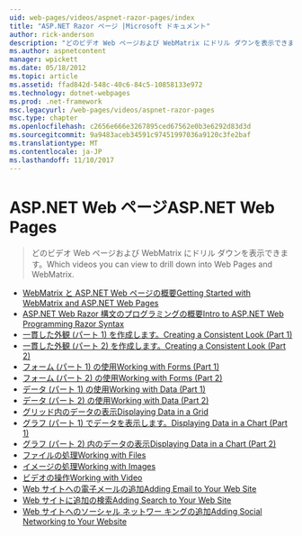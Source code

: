 ```yaml
---
uid: web-pages/videos/aspnet-razor-pages/index
title: "ASP.NET Razor ページ |Microsoft ドキュメント"
author: rick-anderson
description: "どのビデオ Web ページおよび WebMatrix にドリル ダウンを表示できます。"
ms.author: aspnetcontent
manager: wpickett
ms.date: 05/18/2012
ms.topic: article
ms.assetid: ffad842d-548c-40c6-84c5-10858133e972
ms.technology: dotnet-webpages
ms.prod: .net-framework
msc.legacyurl: /web-pages/videos/aspnet-razor-pages
msc.type: chapter
ms.openlocfilehash: c2656e666e3267895ced67562e0b3e6292d83d3d
ms.sourcegitcommit: 9a9483aceb34591c97451997036a9120c3fe2baf
ms.translationtype: MT
ms.contentlocale: ja-JP
ms.lasthandoff: 11/10/2017
---
```

<a name="aspnet-web-pages"></a><span data-ttu-id="57727-103">ASP.NET Web ページ</span><span class="sxs-lookup"><span data-stu-id="57727-103">ASP.NET Web Pages</span></span>
=================
> <span data-ttu-id="57727-104">どのビデオ Web ページおよび WebMatrix にドリル ダウンを表示できます。</span><span class="sxs-lookup"><span data-stu-id="57727-104">Which videos you can view to drill down into Web Pages and WebMatrix.</span></span>


- [<span data-ttu-id="57727-105">WebMatrix と ASP.NET Web ページの概要</span><span class="sxs-lookup"><span data-stu-id="57727-105">Getting Started with WebMatrix and ASP.NET Web Pages</span></span>](getting-started-with-webmatrix-and-aspnet-web-pages.md)
- [<span data-ttu-id="57727-106">ASP.NET Web Razor 構文のプログラミングの概要</span><span class="sxs-lookup"><span data-stu-id="57727-106">Intro to ASP.NET Web Programming Razor Syntax</span></span>](introduction-to-aspnet-web-programming-using-the-razor-syntax.md)
- [<span data-ttu-id="57727-107">一貫した外観 (パート 1) を作成します。</span><span class="sxs-lookup"><span data-stu-id="57727-107">Creating a Consistent Look (Part 1)</span></span>](creating-a-consistent-look-part-1.md)
- [<span data-ttu-id="57727-108">一貫した外観 (パート 2) を作成します。</span><span class="sxs-lookup"><span data-stu-id="57727-108">Creating a Consistent Look (Part 2)</span></span>](creating-a-consistent-look-part-2.md)
- [<span data-ttu-id="57727-109">フォーム (パート 1) の使用</span><span class="sxs-lookup"><span data-stu-id="57727-109">Working with Forms (Part 1)</span></span>](working-with-forms-part-1.md)
- [<span data-ttu-id="57727-110">フォーム (パート 2) の使用</span><span class="sxs-lookup"><span data-stu-id="57727-110">Working with Forms (Part 2)</span></span>](working-with-forms-part-2.md)
- [<span data-ttu-id="57727-111">データ (パート 1) の使用</span><span class="sxs-lookup"><span data-stu-id="57727-111">Working with Data (Part 1)</span></span>](working-with-data-part-1.md)
- [<span data-ttu-id="57727-112">データ (パート 2) の使用</span><span class="sxs-lookup"><span data-stu-id="57727-112">Working with Data (Part 2)</span></span>](working-with-data-part-2.md)
- [<span data-ttu-id="57727-113">グリッド内のデータの表示</span><span class="sxs-lookup"><span data-stu-id="57727-113">Displaying Data in a Grid</span></span>](displaying-data-in-a-grid.md)
- [<span data-ttu-id="57727-114">グラフ (パート 1) でデータを表示します。</span><span class="sxs-lookup"><span data-stu-id="57727-114">Displaying Data in a Chart (Part 1)</span></span>](displaying-data-in-a-chart-part-1.md)
- [<span data-ttu-id="57727-115">グラフ (パート 2) 内のデータの表示</span><span class="sxs-lookup"><span data-stu-id="57727-115">Displaying Data in a Chart (Part 2)</span></span>](displaying-data-in-a-chart-part-2.md)
- [<span data-ttu-id="57727-116">ファイルの処理</span><span class="sxs-lookup"><span data-stu-id="57727-116">Working with Files</span></span>](working-with-files.md)
- [<span data-ttu-id="57727-117">イメージの処理</span><span class="sxs-lookup"><span data-stu-id="57727-117">Working with Images</span></span>](working-with-images.md)
- [<span data-ttu-id="57727-118">ビデオの操作</span><span class="sxs-lookup"><span data-stu-id="57727-118">Working with Video</span></span>](working-with-video.md)
- [<span data-ttu-id="57727-119">Web サイトへの電子メールの追加</span><span class="sxs-lookup"><span data-stu-id="57727-119">Adding Email to Your Web Site</span></span>](adding-email-to-your-web-site.md)
- [<span data-ttu-id="57727-120">Web サイトに追加の検索</span><span class="sxs-lookup"><span data-stu-id="57727-120">Adding Search to Your Web Site</span></span>](adding-search-to-your-web-site.md)
- [<span data-ttu-id="57727-121">Web サイトへのソーシャル ネットワー キングの追加</span><span class="sxs-lookup"><span data-stu-id="57727-121">Adding Social Networking to Your Website</span></span>](adding-social-networking-to-your-website.md)
